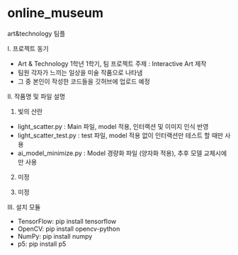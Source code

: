 # online_museum
art&amp;technology 팀플

I. 프로젝트 동기
- Art & Technology 1학년 1학기, 팀 프로젝트 주제 : Interactive Art 제작
- 팀원 각자가 느끼는 일상을 미술 작품으로 나타냄
- 그 중 본인이 작성한 코드들을 깃허브에 업로드 예정 


II. 작품명 및 파일 설명

01. 빛의 산란
- light_scatter.py : Main 파일, model 적용, 인터랙션 및 이미지 인식 반영
- light_scatter_test.py : test 파일, model 적용 없이 인터랙션만 테스트 할 때만 사용
- ai_model_minimize.py : Model 경량화 파일 (양자화 적용), 추후 모델 교체시에만 사용


02. 미정


03. 미정


III. 설치 모듈
- TensorFlow: pip install tensorflow
- OpenCV: pip install opencv-python
- NumPy: pip install numpy
- p5: pip install p5
